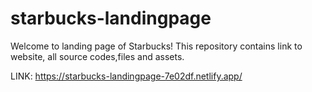 # starbucks-landingpage
Welcome to landing page of Starbucks!
This repository contains link to website, all source codes,files and assets.

LINK: https://starbucks-landingpage-7e02df.netlify.app/
